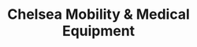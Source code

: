 ---
title: "Chelsea Mobility & Medical Equipment"
url: /new-york/chelsea-mobility-and-medical-equipment/
shop: medical supply
---